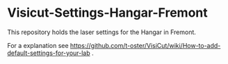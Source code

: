 # Visicut-Settings-Hangar-Fremont

This repository holds the laser settings for the Hangar in Fremont.   


For a explanation see https://github.com/t-oster/VisiCut/wiki/How-to-add-default-settings-for-your-lab .      

